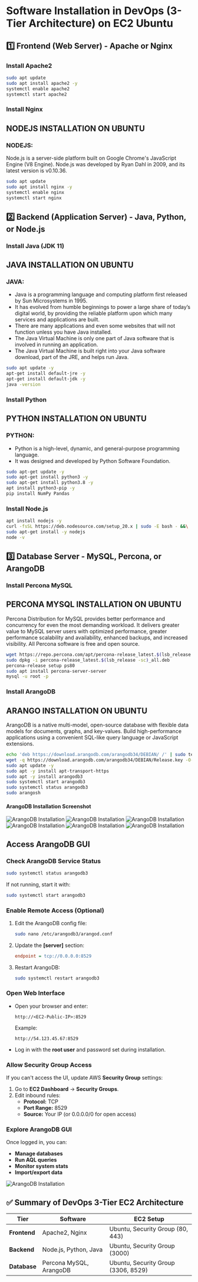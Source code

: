# Software Installation in DevOps (3-Tier Architecture) on EC2 Ubuntu

## 1️⃣ Frontend (Web Server) - Apache or Nginx

### Install Apache2
```sh
sudo apt update
sudo apt install apache2 -y
systemctl enable apache2
systemctl start apache2
```

### Install Nginx
## NODEJS INSTALLATION ON UBUNTU
### NODEJS:
Node.js is a server-side platform built on Google Chrome's JavaScript Engine (V8 Engine). Node.js was developed by Ryan Dahl in 2009, and its latest version is v0.10.36.

```sh
sudo apt update
sudo apt install nginx -y
systemctl enable nginx
systemctl start nginx
```

## 2️⃣ Backend (Application Server) - Java, Python, or Node.js

### Install Java (JDK 11)
## JAVA INSTALLATION ON UBUNTU
### JAVA:
- Java is a programming language and computing platform first released by Sun Microsystems in 1995.
- It has evolved from humble beginnings to power a large share of today’s digital world, by providing the reliable platform upon which many services and applications are built.
- There are many applications and even some websites that will not function unless you have Java installed.
- The Java Virtual Machine is only one part of Java software that is involved in running an application.
- The Java Virtual Machine is built right into your Java software download, part of the JRE, and helps run Java.
  
```sh
sudo apt update -y
apt-get install default-jre -y
apt-get install default-jdk -y
java -version
```

### Install Python
## PYTHON INSTALLATION ON UBUNTU
### PYTHON:
- Python is a high-level, dynamic, and general-purpose programming language.
- It was designed and developed by Python Software Foundation.
  
```sh
sudo apt-get update -y
sudo apt-get install python3 -y
sudo apt-get install python3.8 -y
apt install python3-pip -y
pip install NumPy Pandas
```

### Install Node.js
```sh
apt install nodejs -y
curl -fsSL https://deb.nodesource.com/setup_20.x | sudo -E bash - &&\
sudo apt-get install -y nodejs
node -v
```

## 3️⃣ Database Server - MySQL, Percona, or ArangoDB

### Install Percona MySQL
## PERCONA MYSQL INSTALLATION ON UBUNTU
Percona Distribution for MySQL provides better performance and concurrency for even the most demanding workload. It delivers greater value to MySQL server users with optimized performance, greater performance scalability and availability, enhanced backups, and increased visibility. All Percona software is free and open source.


```sh
wget https://repo.percona.com/apt/percona-release_latest.$(lsb_release -sc)_all.deb
sudo dpkg -i percona-release_latest.$(lsb_release -sc)_all.deb
percona-release setup ps80
sudo apt install percona-server-server
mysql -u root -p
```

### Install ArangoDB
## ARANGO INSTALLATION ON UBUNTU
ArangoDB is a native multi-model, open-source database with flexible data models for documents, graphs, and key-values. Build high-performance applications using a convenient SQL-like query language or JavaScript extensions.



```sh
echo 'deb https://download.arangodb.com/arangodb34/DEBIAN/ /' | sudo tee /etc/apt/sources.list.d/arangodb.list
wget -q https://download.arangodb.com/arangodb34/DEBIAN/Release.key -O- | sudo apt-key add -
sudo apt update -y
sudo apt -y install apt-transport-https
sudo apt -y install arangodb3
sudo systemctl start arangodb3
sudo systemctl status arangodb3
sudo arangosh
```
#### ArangoDB Installation Screenshot
![ArangoDB Installation](https://github.com/arumullayaswanth/Devops-Software-Installation-Project/blob/4abe0b43ce9621ea4e67228d50d4fdfb55f2f58b/Pictures/ArangoDB-1.png)
![ArangoDB Installation](https://github.com/arumullayaswanth/Devops-Software-Installation-Project/blob/4abe0b43ce9621ea4e67228d50d4fdfb55f2f58b/Pictures/ArangoDB-2.png)
![ArangoDB Installation](https://github.com/arumullayaswanth/Devops-Software-Installation-Project/blob/4abe0b43ce9621ea4e67228d50d4fdfb55f2f58b/Pictures/ArangoDB-3.png)
![ArangoDB Installation](https://github.com/arumullayaswanth/Devops-Software-Installation-Project/blob/4abe0b43ce9621ea4e67228d50d4fdfb55f2f58b/Pictures/ArangoDB-4.png)
![ArangoDB Installation](https://github.com/arumullayaswanth/Devops-Software-Installation-Project/blob/4abe0b43ce9621ea4e67228d50d4fdfb55f2f58b/Pictures/ArangoDB-5.png)
![ArangoDB Installation](https://github.com/arumullayaswanth/Devops-Software-Installation-Project/blob/4abe0b43ce9621ea4e67228d50d4fdfb55f2f58b/Pictures/ArangoDB-6.png)

## Access ArangoDB GUI

### **Check ArangoDB Service Status**
```sh
sudo systemctl status arangodb3
```
If not running, start it with:
```sh
sudo systemctl start arangodb3
```

### **Enable Remote Access (Optional)**
1. Edit the ArangoDB config file:
   ```sh
   sudo nano /etc/arangodb3/arangod.conf
   ```
2. Update the **[server]** section:
   ```ini
   endpoint = tcp://0.0.0.0:8529
   ```
3. Restart ArangoDB:
   ```sh
   sudo systemctl restart arangodb3
   ```

### **Open Web Interface**
- Open your browser and enter:
  ```
  http://<EC2-Public-IP>:8529
  ```
  Example:
  ```
  http://54.123.45.67:8529
  ```
- Log in with the **root user** and password set during installation.

### **Allow Security Group Access**
If you can't access the UI, update AWS **Security Group** settings:
1. Go to **EC2 Dashboard** → **Security Groups**.
2. Edit inbound rules:
   - **Protocol:** TCP
   - **Port Range:** 8529
   - **Source:** Your IP (or 0.0.0.0/0 for open access)

### **Explore ArangoDB GUI**
Once logged in, you can:
- **Manage databases**
- **Run AQL queries**
- **Monitor system stats**
- **Import/export data**


![ArangoDB Installation](https://github.com/arumullayaswanth/Devops-Software-Installation-Project/blob/4abe0b43ce9621ea4e67228d50d4fdfb55f2f58b/Pictures/ArangoDB-7.png)

## ✅ Summary of DevOps 3-Tier EC2 Architecture

| **Tier**      | **Software**               | **EC2 Setup**                 |
|--------------|---------------------------|------------------------------|
| **Frontend** | Apache2, Nginx             | Ubuntu, Security Group (80, 443) |
| **Backend**  | Node.js, Python, Java      | Ubuntu, Security Group (3000) |
| **Database** | Percona MySQL, ArangoDB    | Ubuntu, Security Group (3306, 8529) |
